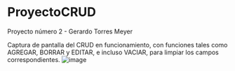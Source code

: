 # ProyectoCRUD
Proyecto número 2 - Gerardo Torres Meyer

Captura de pantalla del CRUD en funcionamiento, con funciones tales como AGREGAR, BORRAR y EDITAR, e incluso VACIAR, para limpiar los campos correspondientes. 
![image](https://user-images.githubusercontent.com/114007685/205391292-e15d1f88-feb0-4baa-8b4a-d5ef7737bae8.png)
